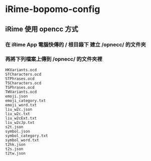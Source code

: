 # iRime-bopomo-config

## iRime 使用 opencc 方式

### 在  iRime App 電腦快傳的 / 根目錄下   建立 /opnecc/ 的文件夾

### 再將下列檔案上傳到   /opnecc/ 的文件夾裡

```
HKVariants.ocd
STCharacters.ocd
STPhrases.ocd
TSCharacters.ocd
TSPhrases.ocd
TWVariants.ocd
emoji.json
emoji_category.txt
emoji_word.txt
liu_w2c.json
liu_w2c.txt
liu_w2cExt.txt
liu_w2cJp.txt
s2t.json
symbol.json
symbol_category.txt
symbol_word.txt
t2hk.json
t2s.json
t2tw.json
```



